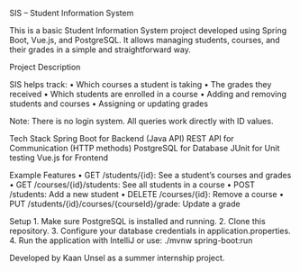 SIS – Student Information System

This is a basic Student Information System project developed using Spring Boot, Vue.js, and PostgreSQL. It allows managing students, courses, and their grades in a simple and straightforward way.

Project Description

SIS helps track:
	•	Which courses a student is taking
	•	The grades they received
	•	Which students are enrolled in a course
	•	Adding and removing students and courses
	•	Assigning or updating grades

Note: There is no login system. All queries work directly with ID values.

Tech Stack
Spring Boot	for Backend (Java API)
REST API	for Communication (HTTP methods)
PostgreSQL for Database
JUnit	for Unit testing
Vue.js for Frontend

Example Features
	•	GET /students/{id}: See a student’s courses and grades
	•	GET /courses/{id}/students: See all students in a course
	•	POST /students: Add a new student
	•	DELETE /courses/{id}: Remove a course
	•	PUT /students/{id}/courses/{courseId}/grade: Update a grade

Setup
	1.	Make sure PostgreSQL is installed and running.
	2.	Clone this repository.
	3.	Configure your database credentials in application.properties.
	4.	Run the application with IntelliJ or use:  ./mvnw spring-boot:run

Developed by Kaan Unsel as a summer internship project.
